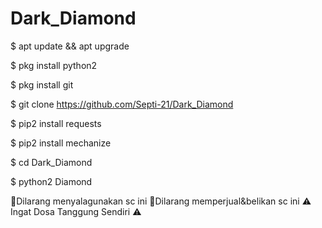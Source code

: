 # Dark_Diamond

$ apt update && apt upgrade

$ pkg install python2

$ pkg install git

$ git clone https://github.com/Septi-21/Dark_Diamond

$ pip2 install requests

$ pip2 install mechanize

$ cd Dark_Diamond

$ python2 Diamond

🚫Dilarang menyalagunakan sc ini
🚫Dilarang memperjual&belikan sc ini
  ⚠️ Ingat Dosa Tanggung Sendiri ⚠️

